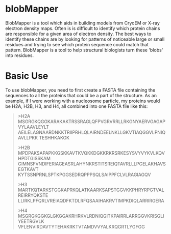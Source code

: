 # blobMapper
BlobMapper is a tool which aids in building models from CryoEM or X-ray electron density maps. Often is is difficult to identify which protein chains are responsible for a given area of electron density. The best ways to identify these chains are by looking for patterns of noticeable large or small residues and trying to see which protein sequence could match that pattern. BlobMapper is a tool to help structural biologists turn these 'blobs' into residues.

# Basic Use
To use blobMapper, you need to first create a FASTA file containing the sequences to all the proteins that could be a part of the structure. As an example, if I were working with a nucleosome particle, my proteins would be H2A, H2B, H3, and H4, all combined into one FASTA file like this:

>\>H2A
>MSGRGKQGGKARAKAKTRSSRAGLQFPVGRVRRLLRKGNYAERVGAGAPVYLAAVLEYLT
>AEILELAGNAARDNKKTRIIPRHLQLAIRNDEELNKLLGKVTIAQGGVLPNIQAVLLPKK
>TESHHKAKGK
>
>\>H2B
>MPDPAKSAPAPKKGSKKAVTKVQKKDGKKRKRSRKESYSVYVYKVLKQVHPDTGISSKAM
>GIMNSFVNDIFERIAGEASRLAHYNKRSTITSREIQTAVRLLLPGELAKHAVSEGTKAVT
>KYTSSNPRNLSPTKPGGSEDRQPPPSQLSAIPPFCLVLRAGIAGQV
>
>\>H3
>MARTKQTARKSTGGKAPRKQLATKAARKSAPSTGGVKKPHRYRPGTVALREIRRYQKSTE
>LLIRKLPFQRLVREIAQDFKTDLRFQSAAIHAKRVTIMPKDIQLARRIRGERA
>
>\>H4
>MSGRGKGGKGLGKGGAKRHRKVLRDNIQGITKPAIRRLARRGGVKRISGLIYEETRGVLK
>VFLENVIRDAVTYTEHAKRKTVTAMDVVYALKRQGRTLYGFGG
